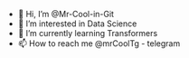 - 👋 Hi, I’m @Mr-Cool-in-Git
- 👀 I’m interested in Data Science
- 🌱 I’m currently learning Transformers
- 📫 How to reach me @mrCoolTg - telegram

<!---
Mr-Cool-in-Git/Mr-Cool-in-Git is a ✨ special ✨ repository because its `README.md` (this file) appears on your GitHub profile.
You can click the Preview link to take a look at your changes.
--->
